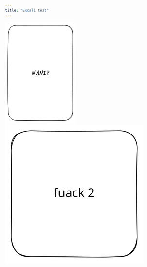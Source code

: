 ```yaml
---
title: "Excali test"
---
```

![](notes/Codedojo/attachments/Excali%20Test%202023-01-07%2000.37.23.excalidraw.png)![](notes/Codedojo/attachments/Fk%202023-01-07%2000.32.08.excalidraw.svg) 